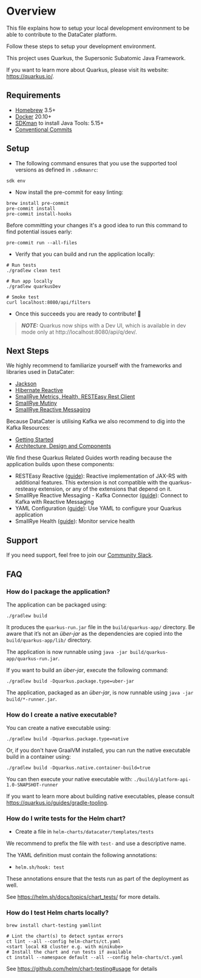 # Overview

This file explains how to setup your local development environment to be able to contribute to the DataCater platform.

Follow these steps to setup your development environment.

This project uses Quarkus, the Supersonic Subatomic Java Framework.

If you want to learn more about Quarkus, please visit its website: https://quarkus.io/.

## Requirements

- [Homebrew](https://brew.sh/) 3.5+
- [Docker](https://docker.io/) 20.10+
- [SDKman](sdkman.io/) to install Java Tools: 5.15+
- [Conventional Commits](https://www.conventionalcommits.org/en/v1.0.0-beta.2/#summary)

## Setup

- The following command ensures that you use the supported tool versions as defined in `.sdkmanrc`:
```
sdk env
```

- Now install the pre-commit for easy linting:
```
brew install pre-commit
pre-commit install
pre-commit install-hooks
```

Before committing your changes it's a good idea to run this command to find potential issues early:
```
pre-commit run --all-files
```

- Verify that you can build and run the application locally:
```
# Run tests
./gradlew clean test

# Run app locally
./gradlew quarkusDev

# Smoke test
curl localhost:8080/api/filters
```

- Once this succeeds you are ready to contribute! 🎉

> **_NOTE:_**  Quarkus now ships with a Dev UI, which is available in dev mode only at http://localhost:8080/api/q/dev/.

## Next Steps

We highly recommend to familiarize yourself with the frameworks and libraries used in DataCater:

- [Jackson](https://github.com/FasterXML/jackson-docs)
- [Hibernate Reactive](https://hibernate.org/reactive/)
- [SmallRye Metrics, Health, RESTEasy Rest Client](https://smallrye.io/projects/)
- [SmallRye Mutiny](https://smallrye.io/smallrye-mutiny/)
- [SmallRye Reactive Messaging](https://github.com/smallrye/smallrye-reactive-messaging)

Because DataCater is utilising Kafka we also recommend to dig into the Kafka Resources:

- [Getting Started](https://kafka.apache.org/documentation.html#gettingStarted)
- [Architecture, Design and Components](https://kafka.apache.org/documentation.html#design)

We find these Quarkus Related Guides worth reading because the application builds upon these components:

- RESTEasy Reactive ([guide](https://quarkus.io/guides/resteasy-reactive)): Reactive implementation of JAX-RS with
  additional features. This extension is not compatible with the quarkus-resteasy extension, or any of the extensions
  that depend on it.
- SmallRye Reactive Messaging - Kafka Connector ([guide](https://quarkus.io/guides/kafka-reactive-getting-started)):
  Connect to Kafka with Reactive Messaging
- YAML Configuration ([guide](https://quarkus.io/guides/config#yaml)): Use YAML to configure your Quarkus application
- SmallRye Health ([guide](https://quarkus.io/guides/microprofile-health)): Monitor service health

## Support

If you need support, feel free to join our [Community Slack](https://join.slack.com/t/datacater/shared_invite/zt-17cga6jg3-rGdgQZU6iX~mJGC8j~UNlw).

## FAQ

### How do I package the application?

The application can be packaged using:

```shell script
./gradlew build
```

It produces the `quarkus-run.jar` file in the `build/quarkus-app/` directory. Be aware that it’s not an _über-jar_ as
the dependencies are copied into the `build/quarkus-app/lib/` directory.

The application is now runnable using `java -jar build/quarkus-app/quarkus-run.jar`.

If you want to build an _über-jar_, execute the following command:

```shell script
./gradlew build -Dquarkus.package.type=uber-jar
```

The application, packaged as an _über-jar_, is now runnable using `java -jar build/*-runner.jar`.

### How do I create a native executable?

You can create a native executable using:

```shell script
./gradlew build -Dquarkus.package.type=native
```

Or, if you don't have GraalVM installed, you can run the native executable build in a container using:

```shell script
./gradlew build -Dquarkus.native.container-build=true
```

You can then execute your native executable with: `./build/platform-api-1.0-SNAPSHOT-runner`

If you want to learn more about building native executables, please consult https://quarkus.io/guides/gradle-tooling.

### How do I write tests for the Helm chart?

- Create a file in `helm-charts/datacater/templates/tests`

We recommend to prefix the file with `test-` and use a descriptive name.

The YAML definition must contain the following annotations:

- `helm.sh/hook: test`

These annotations ensure that the tests run as part of the deployment as well.

See https://helm.sh/docs/topics/chart_tests/ for more details.

### How do I test Helm charts locally?
```
brew install chart-testing yamllint

# Lint the chart(s) to detect syntax errors
ct lint --all --config helm-charts/ct.yaml
<start local K8 cluster e.g. with minikube>
# Install the chart and run tests if available
ct install --namespace default --all --config helm-charts/ct.yaml
```

See https://github.com/helm/chart-testing#usage for details
